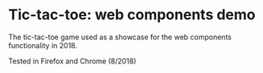 # Tic-tac-toe: web components demo
The tic-tac-toe game used as a showcase for the web components functionality in 2018.

Tested in Firefox and Chrome (8/2018)
